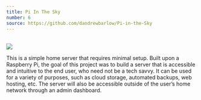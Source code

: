 ```yaml
---
title: Pi In The Sky
number: 6
source: https://github.com/dandrewbarlow/Pi-in-the-Sky
---
```


<br>
<img class="project-screenshot" src="{{ site.url }}/assets/projects-screenshots/pi-in-the-sky.png" />

This is a simple home server that requires minimal setup. Built upon a Raspberry Pi, the goal of this project was to build a server that is accessible and intuitive to the end user, who need not be a tech savvy. It can be used for a variety of purposes, such as cloud storage, automated backups, web hosting, etc. The server will also be accessible outside of the user’s home network through an admin dashboard.